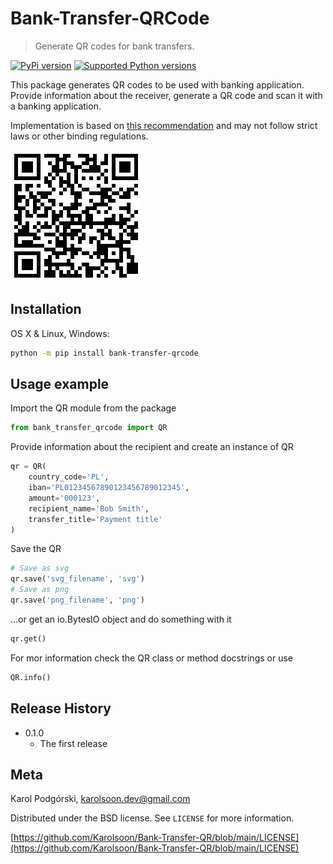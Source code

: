 # Bank-Transfer-QRCode
> Generate QR codes for bank transfers.

[![PyPi version](https://img.shields.io/badge/pypi-0.1.0-green)](https://pypi.org/project/bank-transfer-qrcode/)
[![Supported Python versions](https://img.shields.io/badge/Python-3.11-blue)](https://pypi.org/project/bank-transfer-qrcode/)


This package generates QR codes to be used with banking application. 
Provide information about the receiver, generate a QR code and scan it with a 
banking application.

Implementation is based on [this recommendation](https://zbp.pl/getmedia/1d7fef90-d193-4a2d-a1c3-ffdf1b0e0649/2013-12-03_-_Rekomendacja_-_Standard_2D)
and may not follow strict laws or other binding regulations.

![QR Code Example](examples/example_bank_transfer_qrcode.png)

## Installation

OS X & Linux, Windows:

```sh
python -m pip install bank-transfer-qrcode
```

## Usage example

Import the QR module from the package
```py
from bank_transfer_qrcode import QR
```


Provide information about the recipient and create an instance of QR
```py
qr = QR(
    country_code='PL',
    iban='PL01234567890123456789012345',
    amount='000123',
    recipient_name='Bob Smith',
    transfer_title='Payment title'
)
```

Save the QR
```py
# Save as svg
qr.save('svg_filename', 'svg')
# Save as png
qr.save('png_filename', 'png')
```

...or get an io.BytesIO object and do something with it
```py
qr.get()
```

For mor information check the QR class or method docstrings or use
```py 
QR.info()
```

## Release History

* 0.1.0
    * The first release


## Meta

Karol Podgórski, karolsoon.dev@gmail.com

Distributed under the BSD license. See ``LICENSE`` for more information.

[https://github.com/Karolsoon/Bank-Transfer-QR/blob/main/LICENSE](https://github.com/Karolsoon/Bank-Transfer-QR/blob/main/LICENSE)
